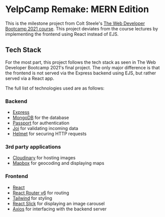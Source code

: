 # YelpCamp Remake: MERN Edition

This is the milestone project from Colt Steele's [The Web Developer Bootcamp 2021 course](https://www.udemy.com/course/the-web-developer-bootcamp/). This project deviates from the course lectures by implementing the frontend using React instead of EJS.

## Tech Stack

For the most part, this project follows the tech stack as seen in The Web Developer Bootcamp 2021's final project. The only major difference is that the frontend is not served via the Express backend using EJS, but rather served via a React app.

The full list of technologies used are as follows:

### Backend

- [Express](https://expressjs.com/)
- [MongoDB](https://www.mongodb.com/) for the database
- [Passport](http://www.passportjs.org/) for authentication
- [Joi](https://joi.dev/) for validating incoming data
- [Helmet](https://helmetjs.github.io/) for securing HTTP requests

### 3rd party applications

- [Cloudinary](https://cloudinary.com/) for hosting images
- [Mapbox](https://www.mapbox.com/) for geocoding and displaying maps

### Frontend

- [React](https://reactjs.org/)
- [React Router v6](https://reactrouter.com/) for routing
- [Tailwind](https://tailwindcss.com/) for styling
- [React Slick](https://react-slick.neostack.com/) for displaying an image carousel
- [Axios](https://axios-http.com/) for interfacing with the backend server

